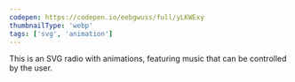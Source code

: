 ```yaml
---
codepen: https://codepen.io/eebgwuss/full/yLKWExy
thumbnailType: 'webp'
tags: ['svg', 'animation']
---
```


This is an SVG radio with animations, featuring music that can be controlled by the user.
